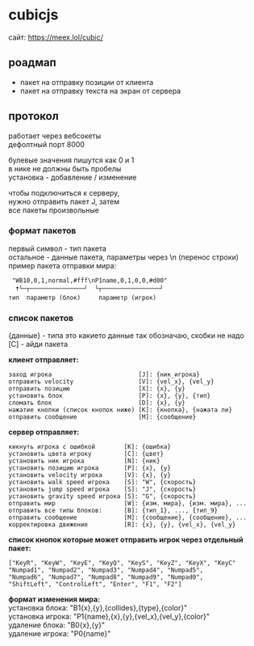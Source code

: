 # cubicjs

сайт: https://meex.lol/cubic/

## роадмап

- пакет на отправку позиции от клиента
- пакет на отправку текста на экран от сервера

## протокол

работает через вебсокеты \
дефолтный порт 8000

булевые значения пишутся как 0 и 1 \
в нике не должны быть пробелы \
установка - добавление / изменение

чтобы подключиться к серверу, \
нужно отправить пакет J, затем \
все пакеты произвольные

### формат пакетов
первый символ - тип пакета \
остальное - данные пакета, параметры через \n (перенос строки) \
пример пакета отправки мира:
```
 "WB10,0,1,normal,#fff\nP1name,0,1,0,0,#d00"
  🠅└─┬───────────────┘  └┬────────────────┘
тип  параметр (блок)     параметр (игрок)
```

### список пакетов
{данные} - типа это какието данные так обозначаю, скобки не надо \
[C] - айди пакета

**клиент отправляет:**
```
заход игрока                        [J]: {ник_игрока}
отправить velocity                  [V]: {vel_x}, {vel_y}
отправить позицию                   [X]: {x}, {y}
установить блок                     [P]: {x}, {y}, {тип}
сломать блок                        [D]: {x}, {y}
нажатие кнопки (список кнопок ниже) [K]: {кнопка}, {нажата ли}
отправить сообщение                 [M]: {сообщение}
```

**сервер отправляет:**
```
кикнуть игрока с ошибкой        [K]: {ошибка}
установить цвета игроку         [C]: {цвет}
установить ник игрока           [N]: {ник}
установить позицию игрока       [P]: {x}, {y}
установить velocity игрока      [V]: {x}, {y}
установить walk speed игрока    [S]: "W", {скорость}
установить jump speed игрока    [S]: "J", {скорость}
установить gravity speed игрока [S]: "G", {скорость}
отправить мир                   [W]: {изм. мира}, {изм. мира}, ...
отправить все типы блоков:      [B]: {тип_1}, ..., {тип_9}
отправить сообщение             [M]: {сообщение}, {сообщение}, ...
корректировка движение          [R]: {x}, {y}, {vel_x}, {vel_y}
```

**список кнопок которые может отправить игрок через отдельный пакет:**
```
["KeyR", "KeyW", "KeyE", "KeyQ", "KeyS", "KeyZ", "KeyX", "KeyC"
"Numpad1", "Numpad2", "Numpad3", "Numpad4", "Numpad5",
"Numpad6", "Numpad7", "Numpad8", "Numpad9", "Numpad0",
"ShiftLeft", "ControlLeft", "Enter", "F1", "F2"]
```

**формат изменения мира:** \
установка блока: "B1{x},{y},{collides},{type},{color}" \
установка игрока: "P1{name},{x},{y},{vel_x},{vel_y},{color}"\
удаление блока: "B0{x},{y}" \
удаление игрока: "P0{name}"